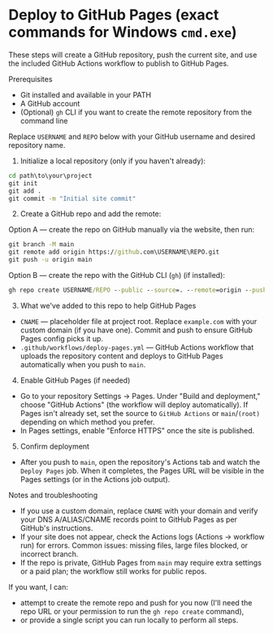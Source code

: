 # Deploy to GitHub Pages (exact commands for Windows `cmd.exe`)

These steps will create a GitHub repository, push the current site, and use the included GitHub Actions workflow to publish to GitHub Pages.

Prerequisites
- Git installed and available in your PATH
- A GitHub account
- (Optional) `gh` CLI if you want to create the remote repository from the command line

Replace `USERNAME` and `REPO` below with your GitHub username and desired repository name.

1) Initialize a local repository (only if you haven't already):

```cmd
cd path\to\your\project
git init
git add .
git commit -m "Initial site commit"
```

2) Create a GitHub repo and add the remote:

Option A — create the repo on GitHub manually via the website, then run:

```cmd
git branch -M main
git remote add origin https://github.com\USERNAME\REPO.git
git push -u origin main
```

Option B — create the repo with the GitHub CLI (`gh`) (if installed):

```cmd
gh repo create USERNAME/REPO --public --source=. --remote=origin --push
```

3) What we've added to this repo to help GitHub Pages
- `CNAME` — placeholder file at project root. Replace `example.com` with your custom domain (if you have one). Commit and push to ensure GitHub Pages config picks it up.
- `.github/workflows/deploy-pages.yml` — GitHub Actions workflow that uploads the repository content and deploys to GitHub Pages automatically when you push to `main`.

4) Enable GitHub Pages (if needed)
- Go to your repository Settings → Pages. Under "Build and deployment," choose "GitHub Actions" (the workflow will deploy automatically). If Pages isn't already set, set the source to `GitHub Actions` or `main`/`(root)` depending on which method you prefer.
- In Pages settings, enable "Enforce HTTPS" once the site is published.

5) Confirm deployment
- After you push to `main`, open the repository's Actions tab and watch the `Deploy Pages` job. When it completes, the Pages URL will be visible in the Pages settings (or in the Actions job output).

Notes and troubleshooting
- If you use a custom domain, replace `CNAME` with your domain and verify your DNS A/ALIAS/CNAME records point to GitHub Pages as per GitHub's instructions.
- If your site does not appear, check the Actions logs (Actions → workflow run) for errors. Common issues: missing files, large files blocked, or incorrect branch.
- If the repo is private, GitHub Pages from `main` may require extra settings or a paid plan; the workflow still works for public repos.

If you want, I can:
- attempt to create the remote repo and push for you now (I'll need the repo URL or your permission to run the `gh repo create` command),
- or provide a single script you can run locally to perform all steps.
